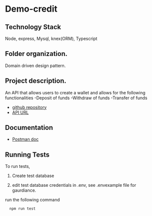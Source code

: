 # Demo-credit

## Technology Stack

 Node, express, Mysql, knex(ORM), Typescript

 ## Folder organization.
 Domain driven design pattern.

 ## Project description.

An API that allows users to create a wallet and allows for the following functionalities
-Deposit of funds 
-Withdraw of funds
-Transfer of funds


- [github repository](https://github.com/Aktive134/Demo-credit)
- [API URL](https://wallet-transaction-api.herokuapp.com/)


## Documentation

- [Postman doc](https://documenter.getpostman.com/view/21377887/2s83zpJ1Jd)

## Running Tests

To run tests,

1. Create test database

2. edit test database credentials in .env, see .envexample file for gaurdiance.

run the following command

```bash
  npm run test
```


